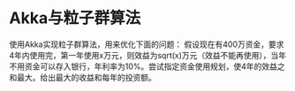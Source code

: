 # Akka与粒子群算法

使用Akka实现粒子群算法，用来优化下面的问题：
假设现在有400万资金，要求4年内使用完，第一年使用x万元，则效益为sqrt(x)万元（效益不能再使用），当年不用资金可以存入银行，年利率为10%。尝试指定资金使用规划，使4年的效益之和最大。给出最大的收益和每年的投资额。
